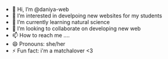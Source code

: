 - 👋 Hi, I’m @daniya-web
- 👀 I’m interested in develpoing new websites for my students
- 🌱 I’m currently learning natural science
- 💞️ I’m looking to collaborate on developing new web
- 📫 How to reach me ....
- 😄 Pronouns: she/her
- ⚡ Fun fact: i'm a matchalover <3

<!---
daniya-web/daniya-web is a ✨ special ✨ repository because its `README.md` (this file) appears on your GitHub profile.
You can click the Preview link to take a look at your changes.
--->
